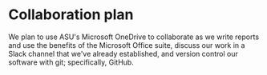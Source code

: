 # Collaboration plan

We plan to use ASU's Microsoft OneDrive to collaborate as we write reports and use the benefits of the Microsoft Office
suite, discuss our work in a Slack channel that we've already established, and version control our software with git;
specifically, GitHub.